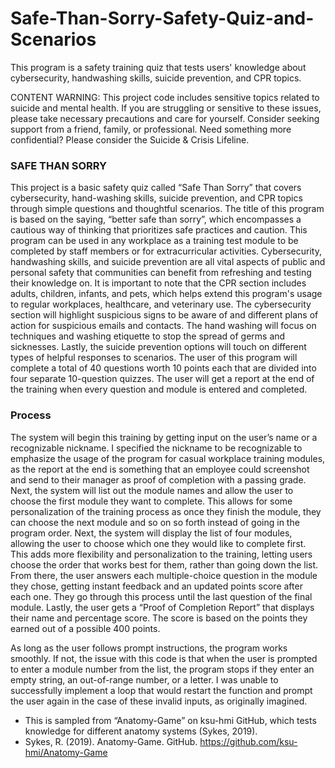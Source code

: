 # Safe-Than-Sorry-Safety-Quiz-and-Scenarios

This program is a safety training quiz that tests users' knowledge about cybersecurity, handwashing skills, suicide prevention, and CPR topics.

CONTENT WARNING: This project code includes sensitive topics related to suicide and mental health. If you are struggling or sensitive to these issues, please take necessary precautions and care for yourself. Consider seeking support from a friend, family, or professional. Need something more confidential? Please consider the Suicide & Crisis Lifeline. 

### SAFE THAN SORRY ###
This project is a basic safety quiz called “Safe Than Sorry” that covers cybersecurity, hand-washing skills, suicide prevention, and CPR topics through simple questions and thoughtful scenarios. The title of this program is based on the saying, “better safe than sorry”, which encompasses a cautious way of thinking that prioritizes safe practices and caution. This program can be used in any workplace as a training test module to be completed by staff members or for extracurricular activities.
Cybersecurity, handwashing skills, and suicide prevention are all vital aspects of public and personal safety that communities can benefit from refreshing and testing their knowledge on. It is important to note that the CPR section includes adults, children, infants, and pets, which helps extend this program's usage to regular workplaces, healthcare, and veterinary use. The cybersecurity section will highlight suspicious signs to be aware of and different plans of action for suspicious emails and contacts. The hand washing will focus on techniques and washing etiquette to stop the spread of germs and sicknesses. Lastly, the suicide prevention options will touch on different types of helpful responses to scenarios.
The user of this program will complete a total of 40 questions worth 10 points each that are divided into four separate 10-question quizzes. The user will get a report at the end of the training when every question and module is entered and completed. 

### Process ###
The system will begin this training by getting input on the user’s name or a recognizable nickname. I specified the nickname to be recognizable to emphasize the usage of the program for casual workplace training modules, as the report at the end is something that an employee could screenshot and send to their manager as proof of completion with a passing grade. Next, the system will list out the module names and allow the user to choose the first module they want to complete. This allows for some personalization of the training process as once they finish the module, they can choose the next module and so on so forth instead of going in the program order. Next, the system will display the list of four modules, allowing the user to choose which one they would like to complete first. This adds more flexibility and personalization to the training, letting users choose the order that works best for them, rather than going down the list. From there, the user answers each multiple-choice question in the module they chose, getting instant feedback and an updated points score after each one. They go through this process until the last question of the final module. Lastly, the user gets a “Proof of Completion Report” that displays their name and percentage score. The score is based on the points they earned out of a possible 400 points. 

As long as the user follows prompt instructions, the program works smoothly. If not, the issue with this code is that when the user is prompted to enter a module number from the list, the program stops if they enter an empty string, an out-of-range number, or a letter. I was unable to successfully implement a loop that would restart the function and prompt the user again in the case of these invalid inputs, as originally imagined.



- This is sampled from “Anatomy-Game” on ksu-hmi GitHub, which tests knowledge for different anatomy systems (Sykes, 2019). 
- Sykes, R. (2019). Anatomy-Game. GitHub. https://github.com/ksu-hmi/Anatomy-Game
